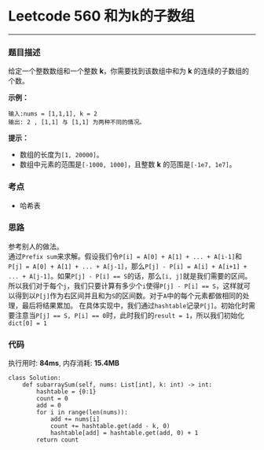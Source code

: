 # Leetcode 560 和为k的子数组
***
### 题目描述
给定一个整数数组和一个整数 **k**，你需要找到该数组中和为 **k** 的连续的子数组的个数。


**示例：**   
	
	输入:nums = [1,1,1], k = 2
	输出: 2 , [1,1] 与 [1,1] 为两种不同的情况。
	
    	
**提示：**  

* 数组的长度为`[1, 20000]`。
* 数组中元素的范围是`[-1000, 1000]`，且整数 **k** 的范围是`[-1e7, 1e7]`。
	

### 考点

* 哈希表

### 思路    
参考别人的做法。  
通过`Prefix sum`来求解。假设我们令`P[i] = A[0] + A[1] + ... + A[i-1]`和`P[j] = A[0] + A[1] + ... + A[j-1]`，那么`P[j] - P[i] = A[i] + A[i+1] + ... + A[j-1]`。如果`P[j] - P[i] == S`的话，那么`[i, j]`就是我们需要的区间。所以我们对于每个`j`，我们只要计算有多少个`i`使得`P[j] - P[i] == S`，这样就可以得到以`P[j]`作为右区间并且和为`S`的区间数。对于`A`中的每个元素都做相同的处理，最后将结果累加。 在具体实现中，我们通过`hashtable`记录`P[j]`。初始化时需要注意当`P[j] == S, P[i] == 0`时，此时我们的`result = 1`，所以我们初始化`dict[0] = 1`


### 代码  
执行用时: **84ms**, 内存消耗: **15.4MB** 

```
class Solution:
    def subarraySum(self, nums: List[int], k: int) -> int:
        hashtable = {0:1}
        count = 0
        add = 0
        for i in range(len(nums)):
            add += nums[i]
            count += hashtable.get(add - k, 0)
            hashtable[add] = hashtable.get(add, 0) + 1
        return count   
```









	